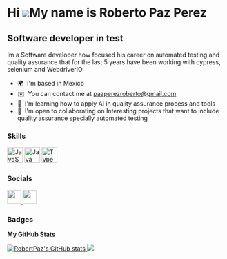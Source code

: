 Hi ![](https://user-images.githubusercontent.com/18350557/176309783-0785949b-9127-417c-8b55-ab5a4333674e.gif)My name is Roberto Paz Perez
=========================================================================================================================================

Software developer in test
--------------------------

Im a Software developer how focused his career on automated testing and quality assurance that for the last 5 years have been working with cypress, selenium and WebdriverIO

*   🌍  I'm based in Mexico
*   ✉️  You can contact me at [pazperezroberto@gmail.com](mailto:pazperezroberto@gmail.com)
*   🧠  I'm learning how to apply AI in quality assurance process and tools
*   🤝  I'm open to collaborating on Interesting projects that want to include quality assurance specially automated testing
  ### Skills 
<p align="left">
<a href="https://developer.mozilla.org/en-US/docs/Web/JavaScript" target="_blank" rel="noreferrer"><img src="https://raw.githubusercontent.com/danielcranney/readme-generator/main/public/icons/skills/javascript-colored.svg" width="36" height="36" alt="JavaScript" /></a>
<a href="https://www.oracle.com/java/" target="_blank" rel="noreferrer"><img src="https://raw.githubusercontent.com/danielcranney/readme-generator/main/public/icons/skills/java-colored.svg" width="36" height="36" alt="Java" /></a>
<a href="https://www.typescriptlang.org/" target="_blank" rel="noreferrer"><img src="https://raw.githubusercontent.com/danielcranney/readme-generator/main/public/icons/skills/typescript-colored.svg" width="36" height="36" alt="TypeScript" /></a>
</p>
                    
 ### Socials
 
 <p align="left">
  <a href="https://www.github.com/RobertPaz" target="_blank" rel="noreferrer"><img src="https://raw.githubusercontent.com/danielcranney/readme-generator/main/public/icons/socials/github.svg" width="32" height="32" />
  </a>
  <a href="https://www.linkedin.com/in/roberto-paz-perez-84088479/" target="_blank" rel="noreferrer"><img src="https://raw.githubusercontent.com/danielcranney/readme-generator/main/public/icons/socials/linkedin.svg" width="32" height="32" />
  </a>
</p>

### Badges

<b>My GitHub Stats</b>

<a href="http://www.github.com/RobertPaz"><img src="https://github-readme-stats.vercel.app/api?username=RobertPaz&show_icons=true&hide=&count_private=true&title_color=10b981&text_color=ffffff&icon_color=0891b2&bg_color=181824&hide_border=true&show_icons=true" alt="RobertPaz's GitHub stats" />
</a>
<a href="http://www.github.com/RobertPaz">
  <img src="https://github-readme-streak-stats.herokuapp.com/?user=RobertPaz&stroke=ffffff&background=181824&ring=10b981&fire=10b981&currStreakNum=ffffff&currStreakLabel=10b981&sideNums=ffffff&sideLabels=ffffff&dates=ffffff&hide_border=true" /></a>
